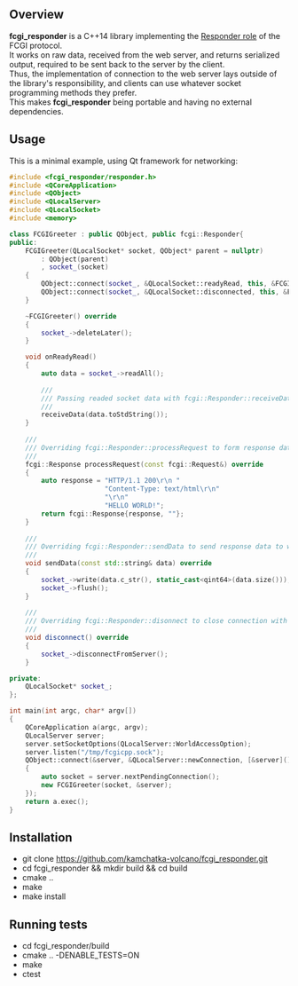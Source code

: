 ## Overview
**fcgi_responder** is a C++14 library implementing the [Responder role](https://fast-cgi.github.io/spec#62-responder) of the FCGI protocol.  
It works on raw data, received from the web server, and returns serialized output, required to be sent back to the server by the client.  
Thus, the implementation of connection to the web server lays outside of the library's responsibility, and clients can use whatever socket programming methods they prefer.  
This makes **fcgi_responder** being portable and having no external dependencies.  

## Usage
This is a minimal example, using Qt framework for networking:
```C++
#include <fcgi_responder/responder.h>
#include <QCoreApplication>
#include <QObject>
#include <QLocalServer>
#include <QLocalSocket>
#include <memory>

class FCGIGreeter : public QObject, public fcgi::Responder{
public:
    FCGIGreeter(QLocalSocket* socket, QObject* parent = nullptr)
        : QObject(parent)
        , socket_(socket)
    {
        QObject::connect(socket_, &QLocalSocket::readyRead, this, &FCGIGreeter::onReadyRead);
        QObject::connect(socket_, &QLocalSocket::disconnected, this, &FCGIGreeter::deleteLater);
    }

    ~FCGIGreeter() override
    {
        socket_->deleteLater();
    }

    void onReadyRead()
    {
        auto data = socket_->readAll();
        
        ///
        /// Passing readed socket data with fcgi::Responder::receiveData method
        /// 
        receiveData(data.toStdString());
    }
    
    ///
    /// Overriding fcgi::Responder::processRequest to form response data 
    /// 
    fcgi::Response processRequest(const fcgi::Request&) override
    {
        auto response = "HTTP/1.1 200\r\n "
                        "Content-Type: text/html\r\n"
                        "\r\n"
                        "HELLO WORLD!";
        return fcgi::Response{response, ""};
    }
    
    ///
    /// Overriding fcgi::Responder::sendData to send response data to web server
    /// 
    void sendData(const std::string& data) override
    {
        socket_->write(data.c_str(), static_cast<qint64>(data.size()));
        socket_->flush();
    }
    
    ///
    /// Overriding fcgi::Responder::disonnect to close connection with web server
    /// 
    void disconnect() override
    {
        socket_->disconnectFromServer();
    }

private:
    QLocalSocket* socket_;
};

int main(int argc, char* argv[])
{
    QCoreApplication a(argc, argv);
    QLocalServer server;
    server.setSocketOptions(QLocalServer::WorldAccessOption);
    server.listen("/tmp/fcgicpp.sock");
    QObject::connect(&server, &QLocalServer::newConnection, [&server]()
    {
        auto socket = server.nextPendingConnection();
        new FCGIGreeter(socket, &server);
    });
    return a.exec();
}
```

## Installation
* git clone https://github.com/kamchatka-volcano/fcgi_responder.git
* cd fcgi_responder && mkdir build && cd build
* cmake ..
* make
* make install

## Running tests
* cd fcgi_responder/build
* cmake .. -DENABLE_TESTS=ON
* make
* ctest



